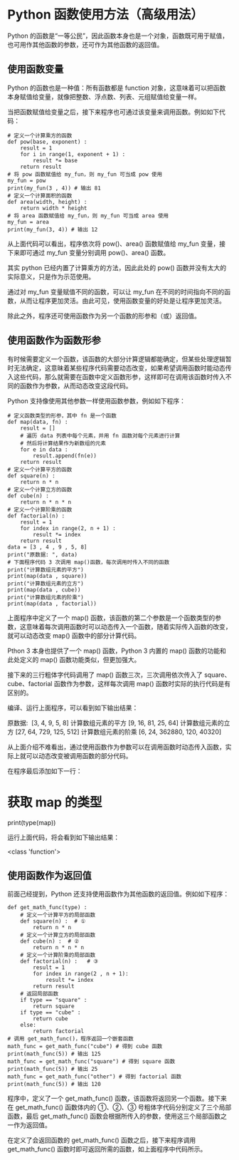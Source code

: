 # Python 函数使用方法（高级用法）

Python 的函数是“一等公民”，因此函数本身也是一个对象，函数既可用于赋值，也可用作其他函数的参数，还可作为其他函数的返回值。

## 使用函数变量

Python 的函数也是一种值：所有函数都是 function 对象，这意味着可以把函数本身赋值给变量，就像把整数、浮点数、列表、元组赋值给变量一样。

当把函数赋值给变量之后，接下来程序也可通过该变量来调用函数。例如如下代码：

```
# 定义一个计算乘方的函数
def pow(base, exponent) :
    result = 1
    for i in range(1, exponent + 1) :
        result *= base
    return result
# 将 pow 函数赋值给 my_fun，则 my_fun 可当成 pow 使用
my_fun = pow
print(my_fun(3 , 4)) # 输出 81
# 定义一个计算面积的函数
def area(width, height) :
    return width * height
# 将 area 函数赋值给 my_fun，则 my_fun 可当成 area 使用
my_fun = area
print(my_fun(3, 4)) # 输出 12
```

从上面代码可以看出，程序依次将 pow()、area() 函数赋值给 my_fun 变量，接下来即可通过 my_fun 变量分别调用 pow()、area() 函数。

其实 python 已经内置了计算乘方的方法，因此此处的 pow() 函数并没有太大的实际意义，只是作为示范使用。

通过对 my_fun 变量赋值不同的函数，可以让 my_fun 在不同的时间指向不同的函数，从而让程序更加灵活。由此可见，使用函数变量的好处是让程序更加灵活。

除此之外，程序还可使用函数作为另一个函数的形参和（或）返回值。

## 使用函数作为函数形参

有时候需要定义一个函数，该函数的大部分计算逻辑都能确定，但某些处理逻辑暂时无法确定，这意昧着某些程序代码需要动态改变，如果希望调用函数时能动态传入这些代码，那么就需要在函数中定义函数形参，这样即可在调用该函数时传入不同的函数作为参数，从而动态改变这段代码。

Python 支持像使用其他参数一样使用函数参数，例如如下程序：

```
# 定义函数类型的形参，其中 fn 是一个函数
def map(data, fn) :   
    result = []
    # 遍历 data 列表中每个元素，并用 fn 函数对每个元素进行计算
    # 然后将计算结果作为新数组的元素
    for e in data :
        result.append(fn(e))
    return result
# 定义一个计算平方的函数
def square(n) :
    return n * n
# 定义一个计算立方的函数
def cube(n) :
    return n * n * n
# 定义一个计算阶乘的函数
def factorial(n) :
    result = 1
    for index in range(2, n + 1) :
        result *= index
    return result
data = [3 , 4 , 9 , 5, 8]
print("原数据: ", data)
# 下面程序代码 3 次调用 map()函数，每次调用时传入不同的函数
print("计算数组元素的平方")
print(map(data , square))
print("计算数组元素的立方")
print(map(data , cube))
print("计算数组元素的阶乘")
print(map(data , factorial))
```

上面程序中定义了一个 map() 函数，该函数的第二个参数是一个函数类型的参数，这意味着每次调用函数时可以动态传入一个函数，随着实际传入函数的改变，就可以动态改变 map() 函数中的部分计算代码。

Pthon 3 本身也提供了一个 map() 函数，Python 3 内置的 map() 函数的功能和此处定义的 map() 函数功能类似，但更加强大。

接下来的三行粗体字代码调用了 map() 函数三次，三次调用依次传入了 square、cube、factorial 函数作为参数，这样每次调用 map() 函数时实际的执行代码是有区别的。

编译、运行上面程序，可以看到如下输出结果：

原数据:  [3, 4, 9, 5, 8]
计算数组元素的平方
[9, 16, 81, 25, 64]
计算数组元素的立方
[27, 64, 729, 125, 512]
计算数组元素的阶乘
[6, 24, 362880, 120, 40320]

从上面介绍不难看出，通过使用函数作为参数可以在调用函数时动态传入函数，实际上就可以动态改变被调用函数的部分代码。

在程序最后添加如下一行：

# 获取 map 的类型
print(type(map))

运行上面代码，将会看到如下输出结果：

<class 'function'>

## 使用函数作为返回值

前面己经提到，Python 还支持使用函数作为其他函数的返回值。例如如下程序：

```
def get_math_func(type) :
    # 定义一个计算平方的局部函数
    def square(n) :  # ①
        return n * n
    # 定义一个计算立方的局部函数
    def cube(n) :  # ②
        return n * n * n
    # 定义一个计算阶乘的局部函数
    def factorial(n) :   # ③
        result = 1
        for index in range(2 , n + 1):
            result *= index
        return result
    # 返回局部函数
    if type == "square" :
        return square
    if type == "cube" :
        return cube
    else:
        return factorial
# 调用 get_math_func()，程序返回一个嵌套函数
math_func = get_math_func("cube") # 得到 cube 函数
print(math_func(5)) # 输出 125
math_func = get_math_func("square") # 得到 square 函数
print(math_func(5)) # 输出 25
math_func = get_math_func("other") # 得到 factorial 函数
print(math_func(5)) # 输出 120
```

程序中，定义了一个 get_math_func() 函数，该函数将返回另一个函数。接下来在 get_math_func() 函数体内的 ①、②、③ 号粗体字代码分别定义了三个局部函数，最后 get_math_func() 函数会根据所传入的参数，使用这三个局部函数之一作为返回值。

在定义了会返回函数的 get_math_func() 函数之后，接下来程序调用 get_math_func() 函数时即可返回所需的函数，如上面程序中代码所示。